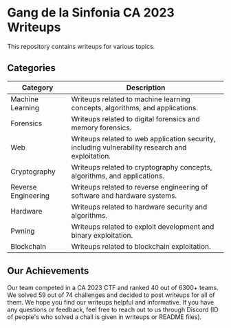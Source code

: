 # Gang de la Sinfonia CA 2023 Writeups

This repository contains writeups for various topics.

## Categories

| Category | Description |
| --- | --- |
| Machine Learning | Writeups related to machine learning concepts, algorithms, and applications. |
| Forensics | Writeups related to digital forensics and memory forensics. |
| Web | Writeups related to web application security, including vulnerability research and exploitation. |
| Cryptography | Writeups related to cryptography concepts, algorithms, and applications. |
| Reverse Engineering | Writeups related to reverse engineering of software and hardware  systems. |
| Hardware | Writeups related to hardware security and algorithms. |
| Pwning | Writeups related to exploit development and binary exploitation. |
| Blockchain | Writeups related to blockchain exploitation. |

## Our Achievements

Our team competed in a CA 2023 CTF and ranked 40 out of 6300+ teams. We solved 59 out of 74 challenges and decided to post writeups for all of them. We hope you find our writeups helpful and informative. If you have any questions or feedback, feel free to reach out to us through Discord (ID of people's who solved a chall is given in writeups or README files).
